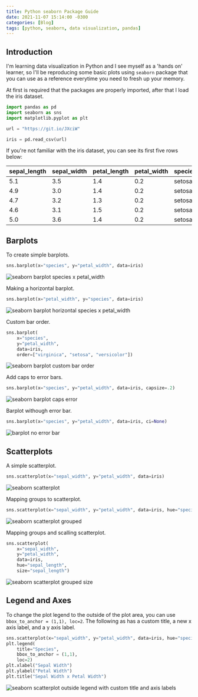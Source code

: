 ```yaml
---
title: Python seaborn Package Guide
date: 2021-11-07 15:14:00 -0300
categories: [Blog]
tags: [python, seaborn, data visualization, pandas]
---
```


## Introduction

I'm learning data visualization in Python and I see myself as a 'hands on' learner, so I'll be reproducing some basic plots using `seaborn` package that you can use as a reference everytime you need to fresh up your memory.

At first is required that the packages are properly imported, after that I load the iris dataset.

```python
import pandas as pd
import seaborn as sns
import matplotlib.pyplot as plt

url = "https://git.io/JXciW"

iris = pd.read_csv(url)
```

If you're not familiar with the iris dataset, you can see its first five rows below:

|sepal_length | sepal_width | petal_length | petal_width | species |
|----|-----|-----|-----|--------|
|5.1 | 3.5 | 1.4 | 0.2 | setosa |
|4.9 | 3.0 | 1.4 | 0.2 | setosa |
|4.7 | 3.2 | 1.3 | 0.2 | setosa |
|4.6 | 3.1 | 1.5 | 0.2 | setosa |
|5.0 | 3.6 | 1.4 | 0.2 | setosa |

## Barplots

To create simple barplots.

```python
sns.barplot(x="species", y="petal_width", data=iris)
```

![seaborn barplot species x petal_width](https://ik.imagekit.io/devmedeiros/python_seaborn/barplot_EGCCNkum4y.jpg?updatedAt=1636308224965)

Making a horizontal barplot.

```python
sns.barplot(x="petal_width", y="species", data=iris)
```

![seaborn barplot horizontal species x petal_width](https://ik.imagekit.io/devmedeiros/python_seaborn/horizontal-barplot_pcHXoAQWTH.jpg?updatedAt=1636308226028)

Custom bar order.

```python
sns.barplot(
    x="species",
    y="petal_width",
    data=iris,
    order=["virginica", "setosa", "versicolor"])
```

![seaborn barplot custom bar order](https://ik.imagekit.io/devmedeiros/python_seaborn/barplot-custom-order_hUl5vUQOi.jpg?updatedAt=1636308225481)

Add caps to error bars.

```python
sns.barplot(x="species", y="petal_width", data=iris, capsize=.2)
```

![seaborn barplot caps error](https://ik.imagekit.io/devmedeiros/python_seaborn/barplot-cap-error-bar_xD7fHewAZ.jpg?updatedAt=1636308225172)

Barplot withough error bar.

```python
sns.barplot(x="species", y="petal_width", data=iris, ci=None)
```

![barplot no error bar](https://ik.imagekit.io/devmedeiros/python_seaborn/barplot-no-cap-error_5sf2jPDpBag.jpg?updatedAt=1636308225717)

## Scatterplots

A simple scatterplot.

```python
sns.scatterplot(x="sepal_width", y="petal_width", data=iris)
```

![seaborn scatterplot](https://ik.imagekit.io/devmedeiros/python_seaborn/scatterplot_nj8frw1JV.jpg?updatedAt=1636308224619)

Mapping groups to scatterplot.

```python
sns.scatterplot(x="sepal_width", y="petal_width", data=iris, hue="species")
```

![seaborn scatterplot grouped](https://ik.imagekit.io/devmedeiros/python_seaborn/scatterplot-grouped_JHOKt9xydY.jpg?updatedAt=1636308224802)

Mapping groups and scalling scatterplot.

```python
sns.scatterplot(
    x="sepal_width",
    y="petal_width",
    data=iris,
    hue="sepal_length",
    size="sepal_length")
```

![seaborn scatterplot grouped size](https://ik.imagekit.io/devmedeiros/python_seaborn/scatterplot-grouped-size_mZJt-TjEv.jpg?updatedAt=1636308224806)

## Legend and Axes

To change the plot legend to the outside of the plot area, you can use `bbox_to_anchor = (1,1), loc=2`. The following as has a custom title, a new x axis label, and a y axis label.

```python
sns.scatterplot(x="sepal_width", y="petal_width", data=iris, hue="species")
plt.legend(
    title="Species",
    bbox_to_anchor = (1,1),
    loc=2)
plt.xlabel("Sepal Width")
plt.ylabel("Petal Width")
plt.title("Sepal Width x Petal Width")
```

![seaborn scatterplot outside legend with custom title and axis labels](https://ik.imagekit.io/devmedeiros/python_seaborn/title-axis-outside-legend__zUIAf_2427.jpg?updatedAt=1636308224813)

